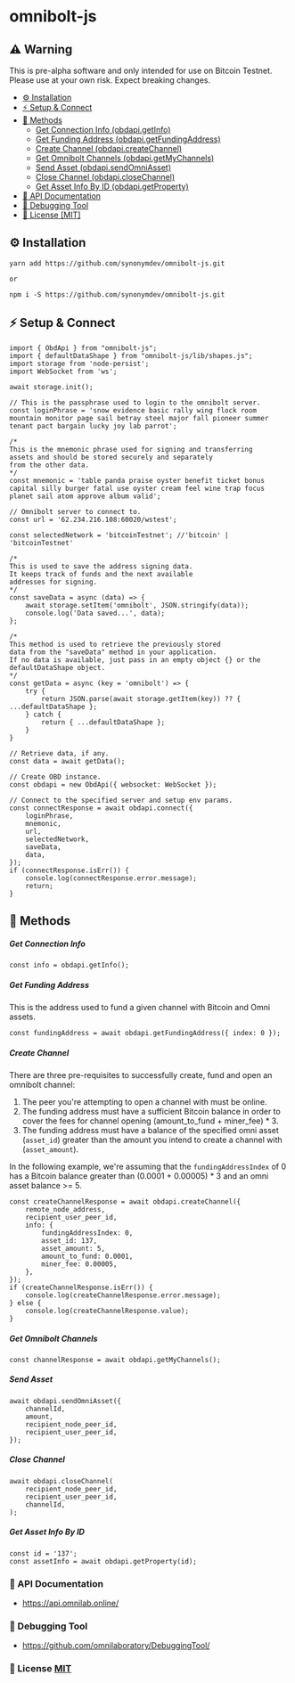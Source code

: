 # omnibolt-js

## ⚠️ Warning
This is pre-alpha software and only intended for use on Bitcoin Testnet. Please use at your own risk. Expect breaking changes.

- [⚙️ Installation](#---installation)
- [⚡️ Setup & Connect](#---setup---connect)
- [🧰 Methods](#---methods)
    * [Get Connection Info (obdapi.getInfo)](#get-connection-info)
    * [Get Funding Address (obdapi.getFundingAddress)](#get-funding-address)
    * [Create Channel (obdapi.createChannel)](#create-channel)
    * [Get Omnibolt Channels (obdapi.getMyChannels)](#get-omnibolt-channels)
    * [Send Asset (obdapi.sendOmniAsset)](#send-asset)
    * [Close Channel (obdapi.closeChannel)](#close-channel)
    * [Get Asset Info By ID (obdapi.getProperty)](#get-asset-info-by-id)
- [📖 API Documentation](#---api-documentation)
- [🤖 Debugging Tool](#---debugging-tool)
- [📝️ License [MIT]](#----license--mit--https---githubcom-synonymdev-omnibolt-js-blob-master-license-)


## ⚙️ Installation

```
yarn add https://github.com/synonymdev/omnibolt-js.git

or

npm i -S https://github.com/synonymdev/omnibolt-js.git
```

## ⚡️ Setup & Connect

```
import { ObdApi } from "omnibolt-js";
import { defaultDataShape } from "omnibolt-js/lib/shapes.js";
import storage from 'node-persist';
import WebSocket from 'ws';

await storage.init();

// This is the passphrase used to login to the omnibolt server.
const loginPhrase = 'snow evidence basic rally wing flock room mountain monitor page sail betray steel major fall pioneer summer tenant pact bargain lucky joy lab parrot';

/*
This is the mnemonic phrase used for signing and transferring
assets and should be stored securely and separately
from the other data.
*/
const mnemonic = 'table panda praise oyster benefit ticket bonus capital silly burger fatal use oyster cream feel wine trap focus planet sail atom approve album valid';

// Omnibolt server to connect to.
const url = '62.234.216.108:60020/wstest';

const selectedNetwork = 'bitcoinTestnet'; //'bitcoin' | 'bitcoinTestnet'

/*
This is used to save the address signing data.
It keeps track of funds and the next available
addresses for signing.
*/
const saveData = async (data) => {
    await storage.setItem('omnibolt', JSON.stringify(data));
    console.log('Data saved...', data);
};

/*
This method is used to retrieve the previously stored
data from the "saveData" method in your application.
If no data is available, just pass in an empty object {} or the defaultDataShape object.
*/
const getData = async (key = 'omnibolt') => {
    try {
    	return JSON.parse(await storage.getItem(key)) ?? { ...defaultDataShape };
    } catch {
    	return { ...defaultDataShape };
    }
}

// Retrieve data, if any.
const data = await getData();

// Create OBD instance.
const obdapi = new ObdApi({ websocket: WebSocket });

// Connect to the specified server and setup env params.
const connectResponse = await obdapi.connect({
    loginPhrase,
    mnemonic,
    url,
    selectedNetwork,
    saveData,
    data,
});
if (connectResponse.isErr()) {
    console.log(connectResponse.error.message);
    return;
}
```

## 🧰 Methods

##### Get Connection Info
```
const info = obdapi.getInfo();
```

##### Get Funding Address
This is the address used to fund a given channel with Bitcoin and Omni assets.
```
const fundingAddress = await obdapi.getFundingAddress({ index: 0 });
```

##### Create Channel
There are three pre-requisites to successfully create, fund and open an omnibolt channel:
  1. The peer you're attempting to open a channel with must be online.
  2. The funding address must have a sufficient Bitcoin balance in order to cover the fees for channel opening (amount_to_fund + miner_fee) * 3.
  3. The funding address must have a balance of the specified omni asset (`asset_id`) greater than the amount you intend to create a channel with (`asset_amount`).

In the following example, we're assuming that the `fundingAddressIndex` of 0 has a Bitcoin balance greater than (0.0001 + 0.00005) * 3 and an omni asset balance >= 5.
```
const createChannelResponse = await obdapi.createChannel({
    remote_node_address,
    recipient_user_peer_id,
    info: {
        fundingAddressIndex: 0,
        asset_id: 137,
        asset_amount: 5,
        amount_to_fund: 0.0001,
        miner_fee: 0.00005,
    },
});
if (createChannelResponse.isErr()) {
    console.log(createChannelResponse.error.message);
} else {
    console.log(createChannelResponse.value);    
}
```

##### Get Omnibolt Channels
```
const channelResponse = await obdapi.getMyChannels();
```

##### Send Asset
```
await obdapi.sendOmniAsset({
    channelId,
    amount,
    recipient_node_peer_id,
    recipient_user_peer_id,
});
```

##### Close Channel
```
await obdapi.closeChannel(
    recipient_node_peer_id,
    recipient_user_peer_id,
    channelId,
);
```

##### Get Asset Info By ID
```
const id = '137';
const assetInfo = await obdapi.getProperty(id);
```

### 📖 API Documentation

 - https://api.omnilab.online/
 
### 🤖 Debugging Tool

 - https://github.com/omnilaboratory/DebuggingTool/
           
### 📝️ License [MIT](https://github.com/synonymdev/omnibolt-js/blob/master/LICENSE)

